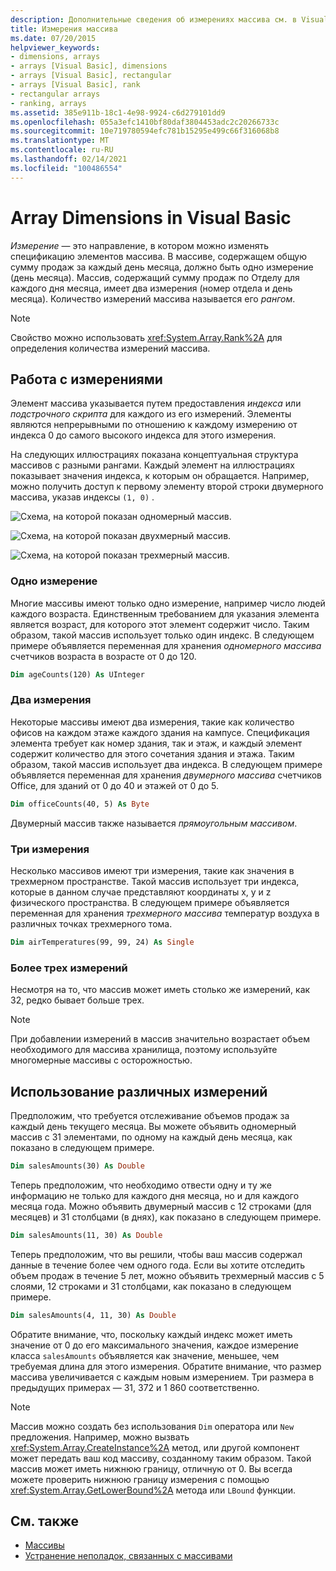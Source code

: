 ```yaml
---
description: Дополнительные сведения об измерениях массива см. в Visual Basic
title: Измерения массива
ms.date: 07/20/2015
helpviewer_keywords:
- dimensions, arrays
- arrays [Visual Basic], dimensions
- arrays [Visual Basic], rectangular
- arrays [Visual Basic], rank
- rectangular arrays
- ranking, arrays
ms.assetid: 385e911b-18c1-4e98-9924-c6d279101dd9
ms.openlocfilehash: 055a3efc1410bf80daf3804453adc2c20266733c
ms.sourcegitcommit: 10e719780594efc781b15295e499c66f316068b8
ms.translationtype: MT
ms.contentlocale: ru-RU
ms.lasthandoff: 02/14/2021
ms.locfileid: "100486554"
---
```

# <a name="array-dimensions-in-visual-basic"></a>Array Dimensions in Visual Basic

*Измерение* — это направление, в котором можно изменять спецификацию элементов массива. В массиве, содержащем общую сумму продаж за каждый день месяца, должно быть одно измерение (день месяца). Массив, содержащий сумму продаж по Отделу для каждого дня месяца, имеет два измерения (номер отдела и день месяца). Количество измерений массива называется его *рангом*.

> [!NOTE]
> Свойство можно использовать <xref:System.Array.Rank%2A> для определения количества измерений массива.

## <a name="working-with-dimensions"></a>Работа с измерениями

Элемент массива указывается путем предоставления *индекса* или *подстрочного скрипта* для каждого из его измерений. Элементы являются непрерывными по отношению к каждому измерению от индекса 0 до самого высокого индекса для этого измерения.

На следующих иллюстрациях показана концептуальная структура массивов с разными рангами. Каждый элемент на иллюстрациях показывает значения индекса, к которым он обращается. Например, можно получить доступ к первому элементу второй строки двумерного массива, указав индексы `(1, 0)` .

![Схема, на которой показан одномерный массив.](./media/array-dimensions/one-dimensional-array.gif)

![Схема, на которой показан двухмерный массив.](./media/array-dimensions/two-dimensional-array.gif)

![Схема, на которой показан трехмерный массив.](./media/array-dimensions/three-dimensional-array.gif)

### <a name="one-dimension"></a>Одно измерение

Многие массивы имеют только одно измерение, например число людей каждого возраста. Единственным требованием для указания элемента является возраст, для которого этот элемент содержит число. Таким образом, такой массив использует только один индекс. В следующем примере объявляется переменная для хранения *одномерного массива* счетчиков возраста в возрасте от 0 до 120.

```vb
Dim ageCounts(120) As UInteger
```

### <a name="two-dimensions"></a>Два измерения

Некоторые массивы имеют два измерения, такие как количество офисов на каждом этаже каждого здания на кампусе. Спецификация элемента требует как номер здания, так и этаж, и каждый элемент содержит количество для этого сочетания здания и этажа. Таким образом, такой массив использует два индекса. В следующем примере объявляется переменная для хранения *двумерного массива* счетчиков Office, для зданий от 0 до 40 и этажей от 0 до 5.

```vb
Dim officeCounts(40, 5) As Byte
```

Двумерный массив также называется *прямоугольным массивом*.

### <a name="three-dimensions"></a>Три измерения

Несколько массивов имеют три измерения, такие как значения в трехмерном пространстве. Такой массив использует три индекса, которые в данном случае представляют координаты x, y и z физического пространства. В следующем примере объявляется переменная для хранения *трехмерного массива* температур воздуха в различных точках трехмерного тома.

```vb
Dim airTemperatures(99, 99, 24) As Single
```

### <a name="more-than-three-dimensions"></a>Более трех измерений

Несмотря на то, что массив может иметь столько же измерений, как 32, редко бывает больше трех.

> [!NOTE]
> При добавлении измерений в массив значительно возрастает объем необходимого для массива хранилища, поэтому используйте многомерные массивы с осторожностью.

## <a name="using-different-dimensions"></a>Использование различных измерений

Предположим, что требуется отслеживание объемов продаж за каждый день текущего месяца. Вы можете объявить одномерный массив с 31 элементами, по одному на каждый день месяца, как показано в следующем примере.

```vb
Dim salesAmounts(30) As Double
```

Теперь предположим, что необходимо отвести одну и ту же информацию не только для каждого дня месяца, но и для каждого месяца года. Можно объявить двумерный массив с 12 строками (для месяцев) и 31 столбцами (в днях), как показано в следующем примере.

```vb
Dim salesAmounts(11, 30) As Double
```

Теперь предположим, что вы решили, чтобы ваш массив содержал данные в течение более чем одного года. Если вы хотите отследить объем продаж в течение 5 лет, можно объявить трехмерный массив с 5 слоями, 12 строками и 31 столбцами, как показано в следующем примере.

```vb
Dim salesAmounts(4, 11, 30) As Double
```

Обратите внимание, что, поскольку каждый индекс может иметь значение от 0 до его максимального значения, каждое измерение класса `salesAmounts` объявляется как значение, меньшее, чем требуемая длина для этого измерения. Обратите внимание, что размер массива увеличивается с каждым новым измерением. Три размера в предыдущих примерах — 31, 372 и 1 860 соответственно.

> [!NOTE]
> Массив можно создать без использования `Dim` оператора или `New` предложения. Например, можно вызвать <xref:System.Array.CreateInstance%2A> метод, или другой компонент может передать ваш код массиву, созданному таким образом. Такой массив может иметь нижнюю границу, отличную от 0. Вы всегда можете проверить нижнюю границу измерения с помощью <xref:System.Array.GetLowerBound%2A> метода или `LBound` функции.

## <a name="see-also"></a>См. также

- [Массивы](index.md)
- [Устранение неполадок, связанных с массивами](troubleshooting-arrays.md)
